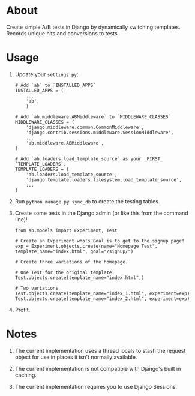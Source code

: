 About
=====

Create simple A/B tests in Django by dynamically switching templates. Records unique hits and conversions to tests.

Usage
=====

 1. Update your `settings.py`:
 
        # Add `ab` to `INSTALLED_APPS`
        INSTALLED_APPS = (
            ...
            'ab',
            )
            
        # Add `ab.middleware.ABMiddleware` to `MIDDLEWARE_CLASSES`
        MIDDLEWARE_CLASSES = (
            'django.middleware.common.CommonMiddleware',
            'django.contrib.sessions.middleware.SessionMiddleware',
            ...
            'ab.middleware.ABMiddleware',
        )

        # Add `ab.loaders.load_template_source` as your _FIRST_ `TEMPLATE_LOADERS`.
        TEMPLATE_LOADERS = (
            'ab.loaders.load_template_source',
            'django.template.loaders.filesystem.load_template_source',
            ...
        )
 
 2. Run `python manage.py sync_db` to create the testing tables.

 3. Create some tests in the Django admin (or like this from the command line)!

        from ab.models import Experiment, Test
        
        # Create an Experiment who's Goal is to get to the signup page!
        exp = Experiment.objects.create(name="Homepage Test", template_name="index.html", goal="/signup/")
        
        # Create three variations of the homepage.
        
        # One Test for the original template
        Test.objects.create(template_name="index.html",)
        
        # Two variations
        Test.objects.create(template_name="index_1.html", experiment=exp)
        Test.objects.create(template_name="index_2.html", experiment=exp)

 5. Profit.


Notes
=====

1. The current implementation uses a thread locals to stash the request object for use in places it isn't normally available.

2. The current implementation is not compatible with Django's built in caching.

3. The current implementation requires you to use Django Sessions.
